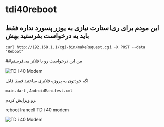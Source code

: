 # tdi40reboot
## این مودم برای ری‌استارت نیازی به یوزر پسورد نداره فقط باید یه درخواست بفرستید بهش


```
curl http://192.168.1.1/cgi-bin/makeRequest.cgi -X POST --data "Reboot" 
```

##من این درخواست رو با فلاتر می‌فرستم


![TD i 40 Modem](https://axbabak.ir/uploads/c90732424234234.jpg)




اگه خودتون یه پروژه فلاتری ساختید فقط فایل

`main.dart` , `AndroidManifest.xml`

رو ویرایش کردم.



reboot Irancell TD i 40 modem


![TD i 40 Modem](https://axbabak.ir/uploads/a403TD-i40.jpg)


